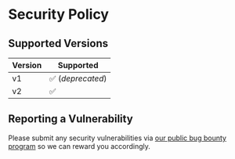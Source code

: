 # Security Policy

## Supported Versions

| Version | Supported          |
| ------- | ------------------ |
| v1   | :white_check_mark: (*deprecated*) |
| v2   | :white_check_mark: |

## Reporting a Vulnerability

Please submit any security vulnerabilities via [our public bug bounty program](https://app.intigriti.com/programs/intigriti/intigriti) so we can reward you accordingly.

